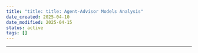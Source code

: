 ```yaml
---
title: "title: title: Agent-Advisor Models Analysis"
date_created: 2025-04-10
date_modified: 2025-04-15
status: active
tags: []
---
```


---



